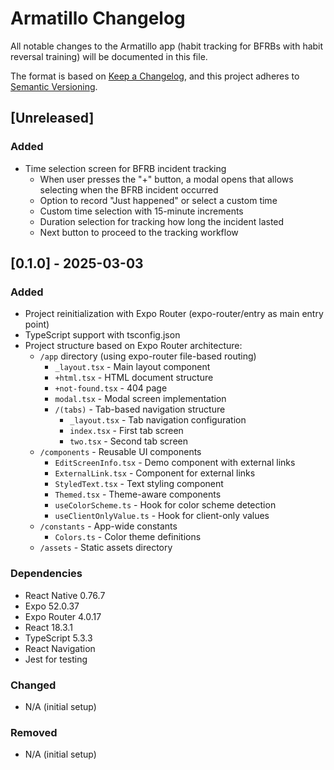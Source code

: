 # Armatillo Changelog

All notable changes to the Armatillo app (habit tracking for BFRBs with habit reversal training) will be documented in this file.

The format is based on [Keep a Changelog](https://keepachangelog.com/en/1.0.0/),
and this project adheres to [Semantic Versioning](https://semver.org/spec/v2.0.0.html).

## [Unreleased]

### Added
- Time selection screen for BFRB incident tracking
  - When user presses the "+" button, a modal opens that allows selecting when the BFRB incident occurred
  - Option to record "Just happened" or select a custom time
  - Custom time selection with 15-minute increments
  - Duration selection for tracking how long the incident lasted
  - Next button to proceed to the tracking workflow

## [0.1.0] - 2025-03-03

### Added
- Project reinitialization with Expo Router (expo-router/entry as main entry point)
- TypeScript support with tsconfig.json
- Project structure based on Expo Router architecture:
  - `/app` directory (using expo-router file-based routing)
    - `_layout.tsx` - Main layout component
    - `+html.tsx` - HTML document structure
    - `+not-found.tsx` - 404 page
    - `modal.tsx` - Modal screen implementation
    - `/(tabs)` - Tab-based navigation structure
      - `_layout.tsx` - Tab navigation configuration
      - `index.tsx` - First tab screen
      - `two.tsx` - Second tab screen
  - `/components` - Reusable UI components
    - `EditScreenInfo.tsx` - Demo component with external links
    - `ExternalLink.tsx` - Component for external links
    - `StyledText.tsx` - Text styling component
    - `Themed.tsx` - Theme-aware components
    - `useColorScheme.ts` - Hook for color scheme detection
    - `useClientOnlyValue.ts` - Hook for client-only values
  - `/constants` - App-wide constants
    - `Colors.ts` - Color theme definitions
  - `/assets` - Static assets directory

### Dependencies
- React Native 0.76.7
- Expo 52.0.37
- Expo Router 4.0.17
- React 18.3.1
- TypeScript 5.3.3
- React Navigation
- Jest for testing

### Changed
- N/A (initial setup)

### Removed
- N/A (initial setup)
